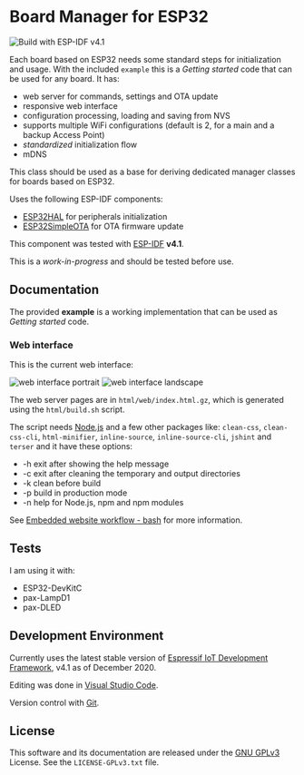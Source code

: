 # Board Manager for ESP32

![Build with ESP-IDF v4.1](https://github.com/CalinRadoni/ESP32BoardManager/workflows/Build%20with%20ESP-IDF%20v4.1/badge.svg)

Each board based on ESP32 needs some standard steps for initialization and usage.
With the included `example` this is a *Getting started* code that can be used for any board.
It has:

- web server for commands, settings and OTA update
- responsive web interface
- configuration processing, loading and saving from NVS
- supports multiple WiFi configurations (default is 2, for a main and a backup Access Point)
- *standardized* initialization flow
- mDNS

This class should be used as a base for deriving dedicated manager classes for boards based on ESP32.

Uses the following ESP-IDF components:

- [ESP32HAL](https://calinradoni.github.io/ESP32HAL/) for peripherals initialization
- [ESP32SimpleOTA](https://github.com/CalinRadoni/ESP32SimpleOTA) for OTA firmware update

This component was tested with [ESP-IDF](https://github.com/espressif/esp-idf) **v4.1**.

This is a *work-in-progress* and should be tested before use.

## Documentation

The provided **example** is a working implementation that can be used as *Getting started* code.

### Web interface

This is the current web interface:

![web interface portrait](doc/assets/webp.png)
![web interface landscape](doc/assets/webl.png)

The web server pages are in `html/web/index.html.gz`, which is generated using the `html/build.sh` script.

The script needs [Node.js](https://nodejs.org) and a few other packages like:
`clean-css`, `clean-css-cli`, `html-minifier`, `inline-source`, `inline-source-cli`, `jshint` and `terser` and it have these options:

- -h exit after showing the help message
- -c exit after cleaning the temporary and output directories
- -k clean before build
- -p build in production mode
- -n help for Node.js, npm and npm modules

See [Embedded website workflow - bash](https://calinradoni.github.io/pages/200913-embedded-website-bash.html) for more information.

## Tests

I am using it with:

- ESP32-DevKitC
- pax-LampD1
- pax-DLED

## Development Environment

Currently uses the latest stable version of [Espressif IoT Development Framework](https://github.com/espressif/esp-idf), v4.1 as of December 2020.

Editing was done in [Visual Studio Code](https://code.visualstudio.com).

Version control with [Git](https://git-scm.com).

## License

This software and its documentation are released under the [GNU GPLv3](http://www.gnu.org/licenses/gpl-3.0.html) License. See the `LICENSE-GPLv3.txt` file.
